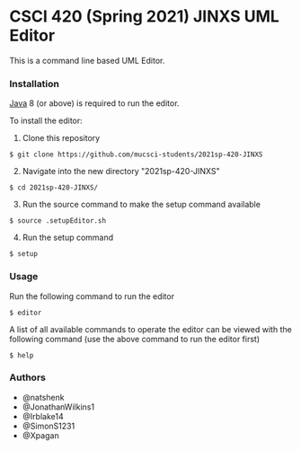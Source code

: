 # CSCI 420 (Spring 2021) JINXS UML Editor

This is a command line based UML Editor.

### Installation

 [Java](https://www.java.com/en/download/) 8 (or above) is required to run the editor.

To install the editor:
1. Clone this repository
```
$ git clone https://github.com/mucsci-students/2021sp-420-JINXS
```
2. Navigate into the new directory "2021sp-420-JINXS"
```
$ cd 2021sp-420-JINXS/
```
3. Run the source command to make the setup command available
```
$ source .setupEditor.sh
```
4. Run the setup command
```
$ setup
```

### Usage

Run the following command to run the editor

```
$ editor
```

A list of all available commands to operate the editor can be viewed with the following command (use the above command to run the editor first)
```
$ help
```

### Authors
* @natshenk
* @JonathanWilkins1
* @Irblake14
* @SimonS1231
* @Xpagan
